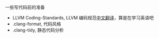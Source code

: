一些写代码前的准备

- LLVM Coding-Standards, LLVM 编码规范[中文翻译](./coding-style/llvm-coding-standards.md)，算是在学习英语吧
- .clang-format, 代码风格
- .clang-tidy, 静态代码分析